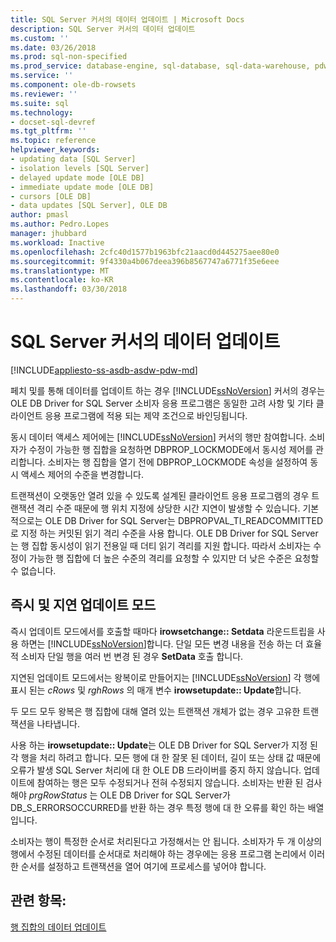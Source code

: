 ```yaml
---
title: SQL Server 커서의 데이터 업데이트 | Microsoft Docs
description: SQL Server 커서의 데이터 업데이트
ms.custom: ''
ms.date: 03/26/2018
ms.prod: sql-non-specified
ms.prod_service: database-engine, sql-database, sql-data-warehouse, pdw
ms.service: ''
ms.component: ole-db-rowsets
ms.reviewer: ''
ms.suite: sql
ms.technology:
- docset-sql-devref
ms.tgt_pltfrm: ''
ms.topic: reference
helpviewer_keywords:
- updating data [SQL Server]
- isolation levels [SQL Server]
- delayed update mode [OLE DB]
- immediate update mode [OLE DB]
- cursors [OLE DB]
- data updates [SQL Server], OLE DB
author: pmasl
ms.author: Pedro.Lopes
manager: jhubbard
ms.workload: Inactive
ms.openlocfilehash: 2cfc40d1577b1963bfc21aacd0d445275aee80e0
ms.sourcegitcommit: 9f4330a4b067deea396b8567747a6771f35e6eee
ms.translationtype: MT
ms.contentlocale: ko-KR
ms.lasthandoff: 03/30/2018
---
```

# <a name="updating-data-in-sql-server-cursors"></a>SQL Server 커서의 데이터 업데이트
[!INCLUDE[appliesto-ss-asdb-asdw-pdw-md](../../../includes/appliesto-ss-asdb-asdw-pdw-md.md)]

  페치 및를 통해 데이터를 업데이트 하는 경우 [!INCLUDE[ssNoVersion](../../../includes/ssnoversion-md.md)] 커서의 경우는 OLE DB Driver for SQL Server 소비자 응용 프로그램은 동일한 고려 사항 및 기타 클라이언트 응용 프로그램에 적용 되는 제약 조건으로 바인딩됩니다.  
  
 동시 데이터 액세스 제어에는 [!INCLUDE[ssNoVersion](../../../includes/ssnoversion-md.md)] 커서의 행만 참여합니다. 소비자가 수정이 가능한 행 집합을 요청하면 DBPROP_LOCKMODE에서 동시성 제어를 관리합니다. 소비자는 행 집합을 열기 전에 DBPROP_LOCKMODE 속성을 설정하여 동시 액세스 제어의 수준을 변경합니다.  
  
 트랜잭션이 오랫동안 열려 있을 수 있도록 설계된 클라이언트 응용 프로그램의 경우 트랜잭션 격리 수준 때문에 행 위치 지정에 상당한 시간 지연이 발생할 수 있습니다. 기본적으로는 OLE DB Driver for SQL Server는 DBPROPVAL_TI_READCOMMITTED로 지정 하는 커밋된 읽기 격리 수준을 사용 합니다. OLE DB Driver for SQL Server는 행 집합 동시성이 읽기 전용일 때 더티 읽기 격리를 지원 합니다. 따라서 소비자는 수정이 가능한 행 집합에 더 높은 수준의 격리를 요청할 수 있지만 더 낮은 수준은 요청할 수 없습니다.  
  
## <a name="immediate-and-delayed-update-modes"></a>즉시 및 지연 업데이트 모드  
 즉시 업데이트 모드에서를 호출할 때마다 **irowsetchange:: Setdata** 라운드트립을 사용 하면는 [!INCLUDE[ssNoVersion](../../../includes/ssnoversion-md.md)]합니다. 단일 모든 변경 내용을 전송 하는 더 효율적 소비자 단일 행을 여러 번 변경 된 경우 **SetData** 호출 합니다.  
  
 지연된 업데이트 모드에서는 왕복이로 만들어지는 [!INCLUDE[ssNoVersion](../../../includes/ssnoversion-md.md)] 각 행에 표시 된는 *cRows* 및 *rghRows* 의 매개 변수 **irowsetupdate:: Update**합니다.  
  
 두 모드 모두 왕복은 행 집합에 대해 열려 있는 트랜잭션 개체가 없는 경우 고유한 트랜잭션을 나타냅니다.  
  
 사용 하는 **irowsetupdate:: Update**는 OLE DB Driver for SQL Server가 지정 된 각 행을 처리 하려고 합니다. 모든 행에 대 한 잘못 된 데이터, 길이 또는 상태 값 때문에 오류가 발생 SQL Server 처리에 대 한 OLE DB 드라이버를 중지 하지 않습니다. 업데이트에 참여하는 행은 모두 수정되거나 전혀 수정되지 않습니다. 소비자는 반환 된 검사 해야 *prgRowStatus* 는 OLE DB Driver for SQL Server가 DB_S_ERRORSOCCURRED를 반환 하는 경우 특정 행에 대 한 오류를 확인 하는 배열입니다.  
  
 소비자는 행이 특정한 순서로 처리된다고 가정해서는 안 됩니다. 소비자가 두 개 이상의 행에서 수정된 데이터를 순서대로 처리해야 하는 경우에는 응용 프로그램 논리에서 이러한 순서를 설정하고 트랜잭션을 열어 여기에 프로세스를 넣어야 합니다.  
  
## <a name="see-also"></a>관련 항목:  
 [행 집합의 데이터 업데이트](../../oledb/ole-db-rowsets/updating-data-in-rowsets.md)  
  
  
